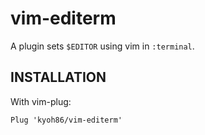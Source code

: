 # vim-editerm

A plugin sets `$EDITOR` using vim in `:terminal`.

## INSTALLATION

With vim-plug:

```
Plug 'kyoh86/vim-editerm'
```

